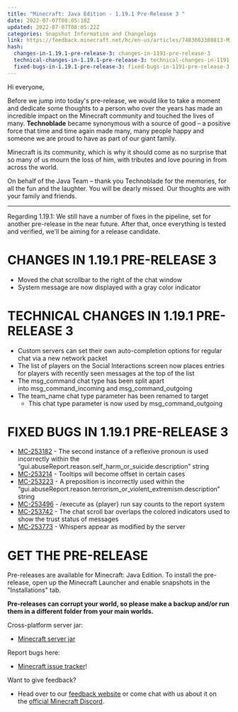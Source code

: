 ```yaml
---
title: "Minecraft: Java Edition - 1.19.1 Pre-Release 3 "
date: 2022-07-07T08:05:18Z
updated: 2022-07-07T08:05:22Z
categories: Snapshot Information and Changelogs
link: https://feedback.minecraft.net/hc/en-us/articles/7483603308813-Minecraft-Java-Edition-1-19-1-Pre-Release-3
hash:
  changes-in-1.19.1-pre-release-3: changes-in-1191-pre-release-3
  technical-changes-in-1.19.1-pre-release-3: technical-changes-in-1191-pre-release-3
  fixed-bugs-in-1.19.1-pre-release-3: fixed-bugs-in-1191-pre-release-3
---
```


Hi everyone,  

Before we jump into today's pre-release, we would like to take a moment and dedicate some thoughts to a person who over the years has made an incredible impact on the Minecraft community and touched the lives of many. **Technoblade** became synonymous with a source of good – a positive force that time and time again made many, many people happy and someone we are proud to have as part of our giant family.

Minecraft is its community, which is why it should come as no surprise that so many of us mourn the loss of him, with tributes and love pouring in from across the world.

On behalf of the Java Team – thank you Technoblade for the memories, for all the fun and the laughter. You will be dearly missed. Our thoughts are with your family and friends.

---

Regarding 1.19.1: We still have a number of fixes in the pipeline, set for another pre-release in the near future. After that, once everything is tested and verified, we'll be aiming for a release candidate.

# CHANGES IN 1.19.1 PRE-RELEASE 3

- Moved the chat scrollbar to the right of the chat window
- System message are now displayed with a gray color indicator

# TECHNICAL CHANGES IN 1.19.1 PRE-RELEASE 3

- Custom servers can set their own auto-completion options for regular chat via a new network packet
- The list of players on the Social Interactions screen now places entries for players with recently seen messages at the top of the list
- The msg_command chat type has been split apart into msg_command_incoming and msg_command_outgoing
- The team_name chat type parameter has been renamed to target
  - This chat type parameter is now used by msg_command_outgoing

# FIXED BUGS IN 1.19.1 PRE-RELEASE 3

- [MC-253182](https://bugs.mojang.com/browse/MC-253182) - The second instance of a reflexive pronoun is used incorrectly within the “gui.abuseReport.reason.self_harm_or_suicide.description” string
- [MC-253214](https://bugs.mojang.com/browse/MC-253214) - Tooltips will become offset in certain cases
- [MC-253223](https://bugs.mojang.com/browse/MC-253223) - A preposition is incorrectly used within the “gui.abuseReport.reason.terrorism_or_violent_extremism.description” string
- [MC-253496](https://bugs.mojang.com/browse/MC-253496) - /execute as {player} run say counts to the report system
- [MC-253742](https://bugs.mojang.com/browse/MC-253742) - The chat scroll bar overlaps the colored indicators used to show the trust status of messages
- [MC-253773](https://bugs.mojang.com/browse/MC-253773) - Whispers appear as modified by the server

# GET THE PRE-RELEASE

Pre-releases are available for Minecraft: Java Edition. To install the pre-release, open up the Minecraft Launcher and enable snapshots in the "Installations" tab.

**Pre-releases can corrupt your world, so please make a backup and/or run them in a different folder from your main worlds.**

Cross-platform server jar:

- [Minecraft server jar](https://piston-data.mojang.com/v1/objects/afbc14b0518843f189ed3ddd00f01b5881ef6513/server.jar)

Report bugs here:

- [Minecraft issue tracker](https://aka.ms/snapshotbugs?ref=blog)!

Want to give feedback?

- Head over to our [feedback website](https://aka.ms/snapshotfeedback) or come chat with us about it on the [official Minecraft Discord](https://discordapp.com/invite/minecraft).
